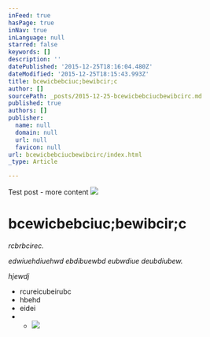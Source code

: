 ```yaml
---
inFeed: true
hasPage: true
inNav: true
inLanguage: null
starred: false
keywords: []
description: ''
datePublished: '2015-12-25T18:16:04.480Z'
dateModified: '2015-12-25T18:15:43.993Z'
title: bcewicbebciuc;bewibcir;c
author: []
sourcePath: _posts/2015-12-25-bcewicbebciucbewibcirc.md
published: true
authors: []
publisher:
  name: null
  domain: null
  url: null
  favicon: null
url: bcewicbebciucbewibcirc/index.html
_type: Article

---
```

Test post - more content
![](https://the-grid-user-content.s3-us-west-2.amazonaws.com/dee553ea-c16a-48fc-8543-426e0d40a106.jpg)

# bcewicbebciuc;bewibcir;c

_rcbrbcirec._

_edwiuehdiuehwd ebdibuewbd eubwdiue deubdiubew._

_hjewdj_

* rcureicubeirubc
* hbehd
* eidei
* * ![](https://the-grid-user-content.s3-us-west-2.amazonaws.com/f6f0af28-f40f-497c-9d70-337478568b9b.jpg)